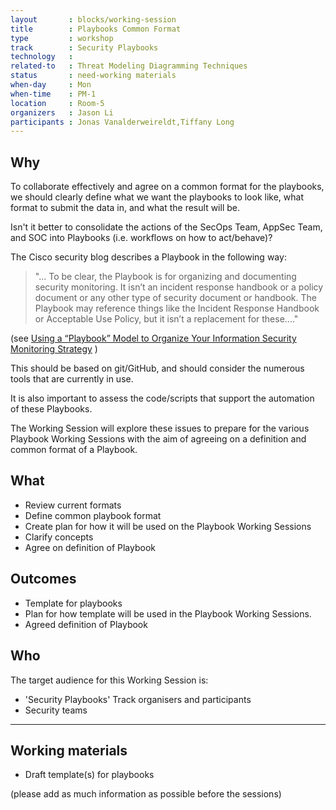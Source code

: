 ```yaml
---
layout       : blocks/working-session
title        : Playbooks Common Format
type         : workshop
track        : Security Playbooks
technology   :
related-to   : Threat Modeling Diagramming Techniques
status       : need-working materials
when-day     : Mon
when-time    : PM-1
location     : Room-5
organizers   : Jason Li
participants : Jonas Vanalderweireldt,Tiffany Long
---
```


## Why

To collaborate effectively and agree on a common format for the playbooks, we should clearly define what we want the playbooks to look like, what format to submit the data in, and what the result will be.

Isn't it better to consolidate the actions of the SecOps Team, AppSec Team, and SOC into Playbooks (i.e. workflows on how to act/behave)?

The Cisco security blog describes a Playbook in the following way: 

> "... To be clear, the Playbook is for organizing and documenting security monitoring. It isn’t an incident response handbook or a policy document or any other type of security document or handbook. The Playbook may reference things like the Incident Response Handbook or Acceptable Use Policy, but it isn’t a replacement for these...."

(see [Using a “Playbook” Model to Organize Your Information Security Monitoring Strategy](http://blogs.cisco.com/security/using-a-playbook-model-to-organize-your-information-security-monitoring-strategy) )

This should be based on git/GitHub, and should consider the numerous tools that are currently in use.

It is also important to assess the code/scripts that support the automation of these Playbooks.

The Working Session will explore these issues to prepare for the various Playbook Working Sessions with the aim of agreeing on a definition and common format of a Playbook.

## What

 - Review current formats
 - Define common playbook format
 - Create plan for how it will be used on the Playbook Working Sessions
 - Clarify concepts
 - Agree on definition of Playbook
 
## Outcomes

- Template for playbooks
- Plan for how template will be used in the Playbook Working Sessions.
- Agreed definition of Playbook 

## Who

The target audience for this Working Session is:

 - 'Security Playbooks' Track organisers and participants
  - Security teams

--- 

## Working materials

- Draft template(s) for playbooks

(please add as much information as possible before the sessions)

